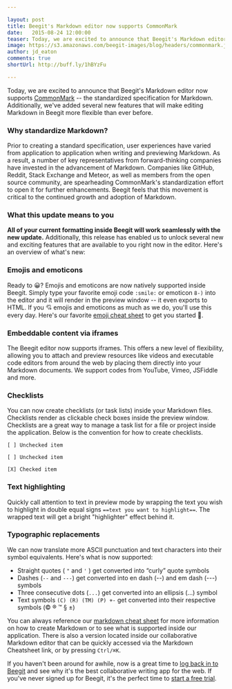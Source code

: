 ```yaml
---

layout: post
title: Beegit's Markdown editor now supports CommonMark
date:   2015-08-24 12:00:00
teaser: Today, we are excited to announce that Beegit's Markdown editor now supports CommonMark – the standardized specification for Markdown. Additionally, we've added several new features that will make editing Markdown in Beegit more flexible than ever before
image: https://s3.amazonaws.com/beegit-images/blog/headers/commonmark.jpg
author: jd_eaton
comments: true
shortUrl: http://buff.ly/1hBYzFu

---
```


Today, we are excited to announce that Beegit's Markdown editor now supports <a href="http://commonmark.org" target="_blank">CommonMark</a> -- the standardized specification for Markdown. Additionally, we've added several new features that will make editing Markdown in Beegit more flexible than ever before.

### Why standardize Markdown?
Prior to creating a standard specification, user experiences have varied from application to application when writing and previewing Markdown. As a result, a number of key representatives from forward-thinking companies have invested in the advancement of Markdown. Companies like GitHub, Reddit, Stack Exchange and Meteor, as well as members from the open source community, are spearheading CommonMark's standardization effort to open it for further enhancements. Beegit feels that this movement is critical to the continued growth and adoption of Markdown.

### What this update means to you
**All of your current formatting inside Beegit will work seamlessly with the new update.** Additionally, this release has enabled us to unlock several new and exciting features that are available to you right now in the editor. Here's an overview of what's new:

### Emojis and emoticons
Ready to 😀? Emojis and emoticons are now natively supported inside Beegit. Simply type your favorite emoji code `:smile:` or emoticon `8-)` into the editor and it will render in the preview window -- it even exports to HTML. If you 💘 emojis and emoticons as much as we do, you'll use this every day. Here's our favorite <a href="http://www.emoji-cheat-sheet.com" target="_blank">emoji cheat sheet</a> to get you started 🚀.

### Embeddable content via iframes
The Beegit editor now supports iframes. This offers a new level of flexibility, allowing you to attach and preview resources like videos and executable code editors from around the web by placing them directly into your Markdown documents. We support codes from YouTube, Vimeo, JSFiddle and more.

### Checklists
You can now create checklists (or task lists) inside your Markdown files. Checklists render as clickable check boxes inside the preview window. Checklists are a great way to manage a task list for a file or project inside the application. Below is the convention for how to create checklists.

```
[ ] Unchecked item
```

```
[ ] Unchecked item
```

```
[X] Checked item
```

### Text highlighting
Quickly call attention to text in preview mode by wrapping the text you wish to highlight in double equal signs `==text you want to highlight==`. The wrapped text will get a bright "highlighter" effect behind it.

### Typographic replacements
We can now translate more ASCII punctuation and text characters into their symbol equivalents. Here's what is now supported:

* Straight quotes ( `"` and `'` ) get converted into “curly” quote symbols
* Dashes (`--` and `---`) get converted into en dash (--) and em dash (---) symbols
* Three consecutive dots (`...`) get converted into an ellipsis (…) symbol
* Text symbols `(C) (R) (TM) (P) +-` get converted into their respective symbols (© ® ™ § ±)

You can always reference our [markdown cheat sheet](https://beegit.com/markdown-cheat-sheet) for more information on how to create Markdown or to see what is supported inside our application. There is also a version located inside our collaborative Markdown editor that can be quickly accessed via the Markdown Cheatsheet link, or by pressing `Ctrl/⌘K`.

If you haven't been around for awhile, now is a great time to [log back in to Beegit](https://beegit.com/login) and see why it's the best collaborative writing app for the web. If you've never signed up for Beegit, it's the perfect time to [start a free trial](https://beegit.com/signup?plan=basic).
